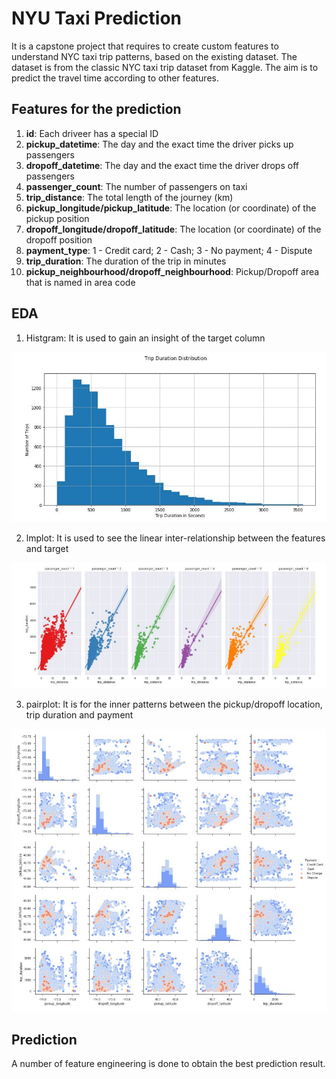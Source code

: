 # NYU Taxi Prediction
It is a capstone project that requires to create custom features to understand NYC taxi trip patterns, based on the existing dataset. The dataset is from the classic NYC taxi trip dataset from Kaggle. The aim is to predict the travel time according to other features.

## Features for the prediction
1. __id__: Each driveer has a special ID
2. __pickup_datetime__: The day and the exact time the driver picks up passengers
3. __dropoff_datetime__: The day and the exact time the driver drops off passengers
4. __passenger_count__: The number of passengers on taxi
5. __trip_distance__: The total length of the journey (km)
6. __pickup_longitude/pickup_latitude__: The location (or coordinate) of the pickup position
7. __dropoff_longitude/dropoff_latitude__: The location (or coordinate) of the dropoff position
8. __payment_type__: 1 - Credit card; 2 - Cash; 3 - No payment; 4 - Dispute
9. __trip_duration__: The duration of the trip in minutes
10. __pickup_neighbourhood/dropoff_neighbourhood__: Pickup/Dropoff area that is named in area code

## EDA
1. Histgram: It is used to gain an insight of the target column

![alt text](https://github.com/KaitaiD/Capstone-Project-1/blob/master/1.JPG)

2. lmplot: It is used to see the linear inter-relationship between the features and target

![alt text](https://github.com/KaitaiD/Capstone-Project-1/blob/master/2.JPG)

3. pairplot: It is for the inner patterns between the pickup/dropoff location, trip duration and payment

![alt text](https://github.com/KaitaiD/Capstone-Project-1/blob/master/3.JPG)

## Prediction
A number of feature engineering is done to obtain the best prediction result.

